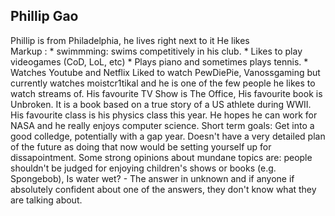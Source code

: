 ## Phillip Gao ##
Phillip is from Philadelphia, he lives right next to it
He likes  
Markup : * swimmming: swims competitively in his club.
         * Likes to play videogames (CoD, LoL, etc)
         *  Plays piano and sometimes plays tennis.
         * Watches Youtube and Netflix Liked to watch PewDiePie, Vanossgaming but currently watches moistcr1tikal and he is one of the few people he likes to watch streams of.
His favourite TV Show is The Office, His favourite book is Unbroken. It is a book based on a true story of a US athlete during WWII.
His favourite class is his physics class this year. He hopes he can work for NASA and he really enjoys computer science.
Short term goals: Get into a good colledge, potentially with a gap year. Doesn't have a very detailed plan of the future as doing that now would be setting yourself up for dissapointment.
Some strong opinions about mundane topics are: people shouldn't be judged for enjoying children's shows or books (e.g. Spongebob), Is water wet? - The answer in unknown and if anyone if absolutely confident about one of the answers, they don't know what they are talking about.
